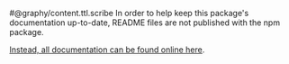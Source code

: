#@graphy/content.ttl.scribe
In order to help keep this package's documentation up-to-date, README files are not published with the npm package.

[Instead, all documentation can be found online here](https://graphy.link/).
